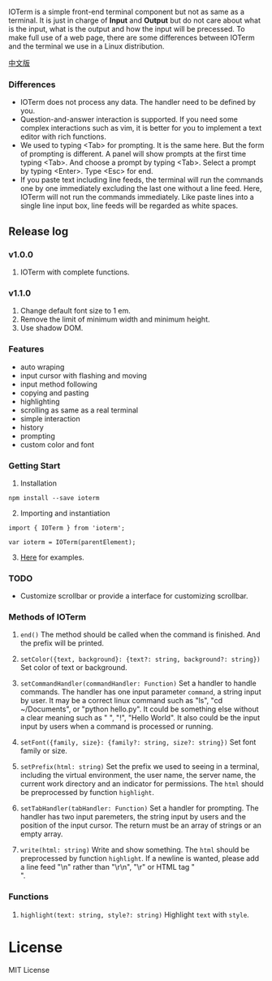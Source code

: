 IOTerm is a simple front-end terminal component but not as same as a terminal. It is just in charge of <b>Input</b> and <b>Output</b> but do not care about what is the input, what is the output and how the input will be precessed. To make full use of a web page, there are some differences between IOTerm and the terminal we use in a Linux distribution.

[中文版](./README.md)

### Differences
* IOTerm does not process any data. The handler need to be defined by you.
* Question-and-answer interaction is supported. If you need some complex interactions such as vim, it is better for you to implement a text editor with rich functions.
* We used to typing &lt;Tab&gt; for prompting. It is the same here. But the form of prompting is different. A panel will show prompts at the first time typing &lt;Tab&gt;. And choose a prompt by typing &lt;Tab&gt;. Select a prompt by typing &lt;Enter&gt;. Type &lt;Esc&gt; for end.
* If you paste text including line feeds, the terminal will run the commands one by one immediately excluding the last one without a line feed. Here, IOTerm will not run the commands immediately. Like paste lines into a single line input box, line feeds will be regarded as white spaces.

## Release log
### v1.0.0
1. IOTerm with complete functions.

### v1.1.0
1. Change default font size to 1 em.
2. Remove the limit of minimum width and minimum height.
3. Use shadow DOM.

### Features
* auto wraping
* input cursor with flashing and moving
* input method following
* copying and pasting
* highlighting
* scrolling as same as a real terminal
* simple interaction
* history
* prompting
* custom color and font

### Getting Start
1. Installation
```
npm install --save ioterm
```

2. Importing and instantiation
```
import { IOTerm } from 'ioterm';

var ioterm = IOTerm(parentElement);

```

3. [Here](https://github.com/kaiopen/ioterm-demo) for examples.

### TODO
* Customize scrollbar or provide a interface for customizing scrollbar.

### Methods of IOTerm
1. `end()`
The method should be called when the command is finished. And the prefix will be printed.

2. `setColor({text, background}: {text?: string, background?: string})`
Set color of text or background.

3. `setCommandHandler(commandHandler: Function)`
Set a handler to handle commands. The handler has one input parameter `command`, a string input by user. It may be a correct linux command such as "ls", "cd ~/Documents", or "python hello.py". It could be something else without a clear meaning such as " ", "!", "Hello World". It also could be the input input by users when a command is processed or running.

4. `setFont({family, size}: {family?: string, size?: string})`
Set font family or size.

5. `setPrefix(html: string)`
Set the prefix we used to seeing in a terminal, including the virtual environment, the user name, the server name, the current work directory and an indicator for permissions. The `html` should be preprocessed by function `highlight`.

6. `setTabHandler(tabHandler: Function)`
Set a handler for prompting. The handler has two input paremeters, the string input by users and the position of the input cursor. The return must be an array of strings or an empty array.

7. `write(html: string)`
Write and show something. The `html` should be preprocessed by function `highlight`. If a newline is wanted, please add a line feed "\\n" rather than "\\r\\n", "\\r" or HTML tag "<br>".

### Functions
1. `highlight(text: string, style?: string)`
Highlight `text` with `style`.

# License
MIT License